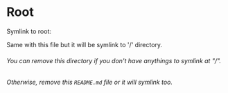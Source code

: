 # Root
Symlink to root:

Same with this file but it will be symlink to '/' directory.

###### You can remove this directory if you don't have anythings to symlink at "/".
###### Otherwise, remove this `README.md` file or it will symlink too.
